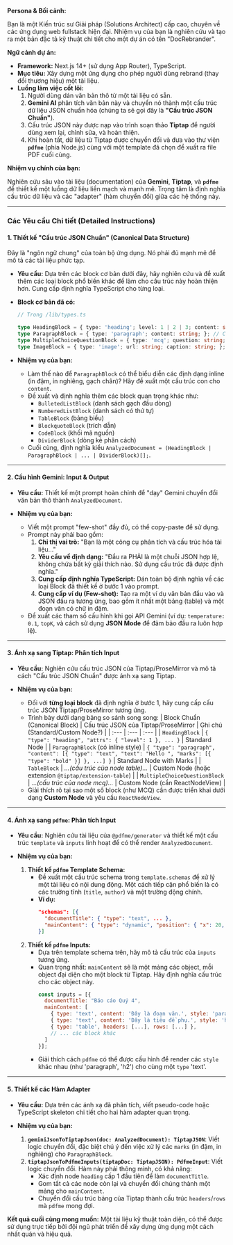 **Persona & Bối cảnh:**

Bạn là một Kiến trúc sư Giải pháp (Solutions Architect) cấp cao, chuyên về các ứng dụng web fullstack hiện đại. Nhiệm vụ của bạn là nghiên cứu và tạo ra một bản đặc tả kỹ thuật chi tiết cho một dự án có tên "DocRebrander".

**Ngữ cảnh dự án:**

*   **Framework:** Next.js 14+ (sử dụng App Router), TypeScript.
*   **Mục tiêu:** Xây dựng một ứng dụng cho phép người dùng rebrand (thay đổi thương hiệu) một tài liệu.
*   **Luồng làm việc cốt lõi:**
    1.  Người dùng dán văn bản thô từ một tài liệu có sẵn.
    2.  **Gemini AI** phân tích văn bản này và chuyển nó thành một cấu trúc dữ liệu JSON chuẩn hóa (chúng ta sẽ gọi đây là **"Cấu trúc JSON Chuẩn"**).
    3.  Cấu trúc JSON này được nạp vào trình soạn thảo **Tiptap** để người dùng xem lại, chỉnh sửa, và hoàn thiện.
    4.  Khi hoàn tất, dữ liệu từ Tiptap được chuyển đổi và đưa vào thư viện **`pdfme`** (phía Node.js) cùng với một template đã chọn để xuất ra file PDF cuối cùng.

**Nhiệm vụ chính của bạn:**

Nghiên cứu sâu vào tài liệu (documentation) của **Gemini**, **Tiptap**, và **`pdfme`** để thiết kế một luồng dữ liệu liền mạch và mạnh mẽ. Trọng tâm là định nghĩa cấu trúc dữ liệu và các "adapter" (hàm chuyển đổi) giữa các hệ thống này.

---

### **Các Yêu cầu Chi tiết (Detailed Instructions)**

#### **1. Thiết kế "Cấu trúc JSON Chuẩn" (Canonical Data Structure)**

Đây là "ngôn ngữ chung" của toàn bộ ứng dụng. Nó phải đủ mạnh mẽ để mô tả các tài liệu phức tạp.

*   **Yêu cầu:** Dựa trên các block cơ bản dưới đây, hãy nghiên cứu và đề xuất thêm các loại block phổ biến khác để làm cho cấu trúc này hoàn thiện hơn. Cung cấp định nghĩa TypeScript cho từng loại.

*   **Block cơ bản đã có:**
    ```typescript
    // Trong /lib/types.ts

    type HeadingBlock = { type: 'heading'; level: 1 | 2 | 3; content: string; };
    type ParagraphBlock = { type: 'paragraph'; content: string; }; // Cần hỗ trợ inline styles như bold, italic.
    type MultipleChoiceQuestionBlock = { type: 'mcq'; question: string; options: string[]; answer: string; };
    type ImageBlock = { type: 'image'; url: string; caption: string; }; // Đã đổi từ ImageListBlock để đơn giản hơn
    ```
*   **Nhiệm vụ của bạn:**
    *   Làm thế nào để `ParagraphBlock` có thể biểu diễn các định dạng inline (in đậm, in nghiêng, gạch chân)? Hãy đề xuất một cấu trúc con cho `content`.
    *   Đề xuất và định nghĩa thêm các block quan trọng khác như:
        *   `BulletedListBlock` (danh sách gạch đầu dòng)
        *   `NumberedListBlock` (danh sách có thứ tự)
        *   `TableBlock` (bảng biểu)
        *   `BlockquoteBlock` (trích dẫn)
        *   `CodeBlock` (khối mã nguồn)
        *   `DividerBlock` (dòng kẻ phân cách)
    *   Cuối cùng, định nghĩa kiểu `AnalyzedDocument = (HeadingBlock | ParagraphBlock | ... | DividerBlock)[];`.

---

#### **2. Cấu hình Gemini: Input & Output**

*   **Yêu cầu:** Thiết kế một prompt hoàn chỉnh để "dạy" Gemini chuyển đổi văn bản thô thành `AnalyzedDocument`.

*   **Nhiệm vụ của bạn:**
    *   Viết một prompt "few-shot" đầy đủ, có thể copy-paste để sử dụng.
    *   Prompt này phải bao gồm:
        1.  **Chỉ thị vai trò:** "Bạn là một công cụ phân tích và cấu trúc hóa tài liệu..."
        2.  **Yêu cầu về định dạng:** "Đầu ra PHẢI là một chuỗi JSON hợp lệ, không chứa bất kỳ giải thích nào. Sử dụng cấu trúc đã được định nghĩa."
        3.  **Cung cấp định nghĩa TypeScript:** Dán toàn bộ định nghĩa về các loại Block đã thiết kế ở bước 1 vào prompt.
        4.  **Cung cấp ví dụ (Few-shot):** Tạo ra một ví dụ văn bản đầu vào và JSON đầu ra tương ứng, bao gồm ít nhất một bảng (table) và một đoạn văn có chữ in đậm.
    *   Đề xuất các tham số cấu hình khi gọi API Gemini (ví dụ: `temperature: 0.1`, `topK`, và cách sử dụng **JSON Mode** để đảm bảo đầu ra luôn hợp lệ).

---

#### **3. Ánh xạ sang Tiptap: Phân tích Input**

*   **Yêu cầu:** Nghiên cứu cấu trúc JSON của Tiptap/ProseMirror và mô tả cách "Cấu trúc JSON Chuẩn" được ánh xạ sang Tiptap.

*   **Nhiệm vụ của bạn:**
    *   Đối với **từng loại block** đã định nghĩa ở bước 1, hãy cung cấp cấu trúc JSON Tiptap/ProseMirror tương ứng.
    *   Trình bày dưới dạng bảng so sánh song song:
        | Block Chuẩn (Canonical Block) | Cấu trúc JSON của Tiptap/ProseMirror | Ghi chú (Standard/Custom Node?) |
        | :--- | :--- | :--- |
        | `HeadingBlock` | `{ "type": "heading", "attrs": { "level": 1 }, ... }` | Standard Node |
        | `ParagraphBlock` (có inline style) | `{ "type": "paragraph", "content": [{ "type": "text", "text": "Hello ", "marks": [{ "type": "bold" }] }, ...] }` | Standard Node with Marks |
        | `TableBlock` | *...(cấu trúc của node table)...* | Custom Node (hoặc extension `@tiptap/extension-table`) |
        | `MultipleChoiceQuestionBlock` | *...(cấu trúc của node mcq)...* | Custom Node (cần ReactNodeView) |
    *   Giải thích rõ tại sao một số block (như MCQ) cần được triển khai dưới dạng **Custom Node** và yêu cầu `ReactNodeView`.

---

#### **4. Ánh xạ sang `pdfme`: Phân tích Input**

*   **Yêu cầu:** Nghiên cứu tài liệu của `@pdfme/generator` và thiết kế một cấu trúc `template` và `inputs` linh hoạt để có thể render `AnalyzedDocument`.

*   **Nhiệm vụ của bạn:**
    1.  **Thiết kế `pdfme` Template Schema:**
        *   Đề xuất một cấu trúc schema trong `template.schemas` để xử lý một tài liệu có nội dung động. Một cách tiếp cận phổ biến là có các trường tĩnh (`title`, `author`) và một trường động chính.
        *   **Ví dụ:**
            ```json
            "schemas": [{
              "documentTitle": { "type": "text", ... },
              "mainContent": { "type": "dynamic", "position": { "x": 20, "y": 40 }, "width": 170, "height": 230 }
            }]
            ```
    2.  **Thiết kế `pdfme` Inputs:**
        *   Dựa trên template schema trên, hãy mô tả cấu trúc của `inputs` tương ứng.
        *   Quan trọng nhất: `mainContent` sẽ là một mảng các object, mỗi object đại diện cho một block từ Tiptap. Hãy định nghĩa cấu trúc cho các object này.
            ```javascript
            const inputs = [{
              documentTitle: "Báo cáo Quý 4",
              mainContent: [
                { type: 'text', content: 'Đây là đoạn văn.', style: 'paragraph' },
                { type: 'text', content: 'Đây là tiêu đề phụ.', style: 'h2' },
                { type: 'table', headers: [...], rows: [...] },
                // ... các block khác
              ]
            }];
            ```
        *   Giải thích cách `pdfme` có thể được cấu hình để render các `style` khác nhau (như 'paragraph', 'h2') cho cùng một `type` 'text'.

---

#### **5. Thiết kế các Hàm Adapter**

*   **Yêu cầu:** Dựa trên các ánh xạ đã phân tích, viết pseudo-code hoặc TypeScript skeleton chi tiết cho hai hàm adapter quan trọng.

*   **Nhiệm vụ của bạn:**
    1.  **`geminiJsonToTiptapJson(doc: AnalyzedDocument): TiptapJSON`**: Viết logic chuyển đổi, đặc biệt chú ý đến việc xử lý các `marks` (in đậm, in nghiêng) cho `ParagraphBlock`.
    2.  **`tiptapJsonToPdfmeInputs(tiptapDoc: TiptapJSON): PdfmeInput`**: Viết logic chuyển đổi. Hàm này phải thông minh, có khả năng:
        *   Xác định node `heading` cấp 1 đầu tiên để làm `documentTitle`.
        *   Gom tất cả các node còn lại và chuyển đổi chúng thành một mảng cho `mainContent`.
        *   Chuyển đổi cấu trúc bảng của Tiptap thành cấu trúc `headers`/`rows` mà `pdfme` mong đợi.

**Kết quả cuối cùng mong muốn:** Một tài liệu kỹ thuật toàn diện, có thể được sử dụng trực tiếp bởi đội ngũ phát triển để xây dựng ứng dụng một cách nhất quán và hiệu quả.
